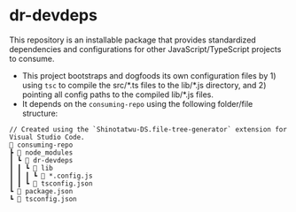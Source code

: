 # dr-devdeps

This repository is an installable package that provides standardized dependencies and configurations for other JavaScript/TypeScript projects to consume.

- This project bootstraps and dogfoods its own configuration files by 1) using `tsc` to compile the src/\*.ts files to the lib/\*.js directory, and 2) pointing all config paths to the compiled lib/\*.js files.
- It depends on the `consuming-repo` using the following folder/file structure:

```
// Created using the `Shinotatwu-DS.file-tree-generator` extension for Visual Studio Code.
📂 consuming-repo
┣ 📂 node_modules
┃ ┗ 📂 dr-devdeps
┃ ┃ ┗ 📂 lib
┃ ┃ ┃ ┗ 📄 *.config.js
┃ ┃ ┗ 📄 tsconfig.json
┗ 📄 package.json
┗ 📄 tsconfig.json
```
